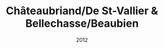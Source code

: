 ---
title: Châteaubriand/De St-Vallier & Bellechasse/Beaubien
date: '2012'
type: ruelle_verte
district: 'Rosemont'
fill: [{"lat":45.534715,"lng":-73.60427},{"lat":45.53541,"lng":-73.603728},{"lat":45.533997,"lng":-73.600601},{"lat":45.533317,"lng":-73.601213}]
---